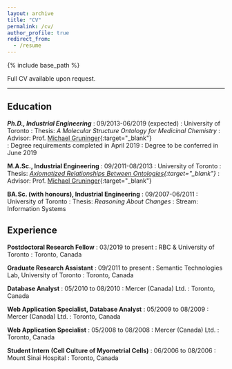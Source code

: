 ```yaml
---
layout: archive
title: "CV"
permalink: /cv/
author_profile: true
redirect_from:
  - /resume
---
```


{% include base_path %}

<!--[Curriculum Vitae (.pdf)](/files/cv_web.pdf){:target="_blank"} -->

Full CV available upon request.

---------

## Education

***Ph.D., Industrial Engineering***
:   09/2013-06/2019 (expected)
:   University of Toronto
:   Thesis: *A Molecular Structure Ontology for Medicinal Chemistry*
:   Advisor: Prof. [Michael Gruninger](http://stl.mie.utoronto.ca/gruninger.html){:target="_blank"}  
:   Degree requirements completed in April 2019
:   Degree to be conferred in June 2019

**M.A.Sc., Industrial Engineering**
:   09/2011-08/2013
:   University of Toronto
:   Thesis: *[Axiomatized Relationships Between Ontologies](http://hdl.handle.net/1807/42747){:target="_blank"}*
:   Advisor: Prof. [Michael Gruninger](http://stl.mie.utoronto.ca/gruninger.html){:target="_blank"}  

**BA.Sc. (with honours), Industrial Engineering**
:   09/2007-06/2011
:   University of Toronto
:   Thesis: *Reasoning About Changes*
:   Stream: Information Systems  

## Experience

**Postdoctoral Research Fellow**
:   03/2019 to present
:   RBC & University of Toronto
:   Toronto, Canada

**Graduate Research Assistant**
:   09/2011 to present
:   Semantic Technologies Lab, University of Toronto
:   Toronto, Canada

<!--
  * Help specify the metadata and formalize logical methods to relate ontologies to one another within the COmmon Logic Ontology REpository (COLORE) project (http://colore.oor.net)
  * Assisted with local International Association for Ontology \& Its Application (IAOA) events
-->

**Database Analyst**
:   05/2010 to 08/2010
:   Mercer (Canada) Ltd.
:   Toronto, Canada

<!--
  * Assisted the database administration (DBA) team by running SQL scripts needed for client meetings and scheduling change management deployments.
  * Generated annual and monthly fiscal reports for supervisors pertaining to DBA productivity.
  * Other tasks involved providing support for Mercer's Web 2.0 applications, performing and deploying web application packages on test environments for quality assurance analysis, and documenting relevant procedures.
-->

**Web Application Specialist, Database Analyst**
:   05/2009 to 08/2009
:   Mercer (Canada) Ltd.
:   Toronto, Canada

<!--
  * Provided support for Mercer's Web 2.0 initiatives (Wiki and forum technologies), performing and deploying web application packages on test environments for quality assurance analysis, and documenting relevant procedures.
  * Assisted the database administration (DBA) team by running SQL scripts needed for client meetings and scheduling change management deployments.
-->

**Web Application Specialist**
:   05/2008 to 08/2008
:   Mercer (Canada) Ltd.
:   Toronto, Canada

<!--
  * Provided support for packaged web applications that have been customized for Mercer: troubleshooting, administrative tasks, help desk ticket resolution, and Mercer's Web 2.0 initiative (Wiki and forum technologies).
  * Redesigned an internal team website using HTML and ASP.NET.
  * Other tasks involved performing and deploying web application packages on test environments for quality assurance analysis, and documenting relevant procedures.
-->

**Student Intern (Cell Culture of Myometrial Cells)**
:   06/2006 to 08/2006
:   Mount Sinai Hospital
:   Toronto, Canada

<!--  
  * Received the Jillian Townsend Memorial Science Internship at St. Clement's School.
  * Worked in the Samuel Lunenfeld Research Institute at in the Women's and Infant's Health Department. (As of June 2013, the institute is now known as The Lunenfeld-Tanenbaum Research Institute.)
  * Carried out tasks involving primary cell culture, making solutions, and researching the effects of interleukins and mechanical stretching of myometrial (smooth muscle) cells of rat uteri.
-->
